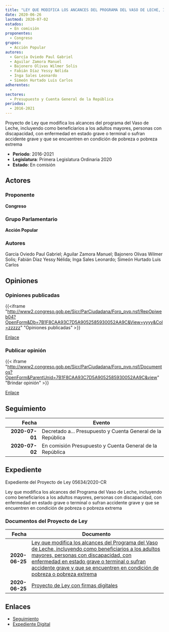 ```yaml
---
title: "LEY QUE MODIFICA LOS ANCANCES DEL PROGRAMA DEL VASO DE LECHE, INCLUYENDO COMO BENEFICIARIOS A LOS ADULTOS MAYORES, PERSONAS CON DISCAPACIDAD, CON ENFERMEDAD EN ESTADO GRAVE O TERMINAL O SUFRAN ACCIDENTE GRAVE Y QUE SE ENCUENTREN EN CONDICIÓN DE POBREZA O POBREZA EXTREMA"
date: 2020-06-26
lastmod: 2020-07-02
estados: 
  - En comisión
proponentes: 
  - Congreso
grupos: 
  - Acción Popular
autores: 
  - García Oviedo Paul Gabriel
  - Aguilar Zamora Manuel
  - Bajonero Olivas Wilmer Solis
  - Fabián Díaz Yessy Nélida
  - Inga Sales Leonardo
  - Simeón Hurtado Luis Carlos
adherentes: 
  - 
sectores: 
  - Presupuesto y Cuenta General de la República
periodos: 
  - 2016-2021
---
```


Proyecto de Ley que modifica los alcances del programa del Vaso de Leche, incluyendo como beneficiarios a los adultos mayores, personas con discapacidad, con enfermedad en estado grave o terminal o sufran accidente grave y que se encuentren en condición de pobreza o pobreza extrema

- **Periodo**: 2016-2021
- **Legislatura**: Primera Legislatura Ordinaria 2020
- **Estado**: En comisión

## Actores

### Proponente

**Congreso**

### Grupo Parlamentario

**Acción Popular**

### Autores

García Oviedo Paul Gabriel; Aguilar Zamora Manuel; Bajonero Olivas Wilmer Solis; Fabián Díaz Yessy Nélida; Inga Sales Leonardo; Simeón Hurtado Luis Carlos


## Opiniones

### Opiniones publicadas

{{<iframe "http://www2.congreso.gob.pe/Sicr/ParCiudadana/Foro_pvp.nsf/RepOpiweb04?OpenForm&Db=7B1F8CAA93C7D5A9052585930052AA9C&View=yyyy&Col=zzzzz" "Opiniones publicadas" >}}

[Enlace](http://www2.congreso.gob.pe/Sicr/ParCiudadana/Foro_pvp.nsf/RepOpiweb04?OpenForm&Db=7B1F8CAA93C7D5A9052585930052AA9C&View=yyyy&Col=zzzzz)
### Publicar opinión

{{< iframe "http://www2.congreso.gob.pe/Sicr/ParCiudadana/Foro_pvp.nsf/Documentos?OpenForm&ParentUnid=7B1F8CAA93C7D5A9052585930052AA9C&view" "Brindar opinión" >}}

[Enlace](http://www2.congreso.gob.pe/Sicr/ParCiudadana/Foro_pvp.nsf/Documentos?OpenForm&ParentUnid=7B1F8CAA93C7D5A9052585930052AA9C&view)

## Seguimiento

| Fecha | Evento |
|------:|--------|
| **2020-07-01** | Decretado a... Presupuesto y Cuenta General de la República|
| **2020-07-02** | En comisión Presupuesto y Cuenta General de la República|


## Expediente

Expediente del Proyecto de Ley 05634/2020-CR

Ley que modifica los alcances del Programa del Vaso de Leche, incluyendo como beneficiarios a los adultos mayores, personas con discapacidad, con enfermedad en estado grave o terminal o sufran accidente grave y que se encuentren en condición de pobreza o pobreza extrema


### Documentos del Proyecto de Ley

| Fecha | Documento |
|------:|--------|
| **2020-06-25** | [Ley que modifica los alcances del Programa del Vaso de Leche, incluyendo como beneficiarios a los adultos mayores, personas con discapacidad, con enfermedad en estado grave o terminal o sufran accidente grave y que se encuentren en condición de pobreza o pobreza extrema](http://www.leyes.congreso.gob.pe/Documentos/2016_2021/Proyectos_de_Ley_y_de_Resoluciones_Legislativas/PL05634-20200625.pdf) |
| **2020-06-25** | [Proyecto de Ley con firmas digitales](http://www.leyes.congreso.gob.pe/Documentos/2016_2021/Proyectos_de_Ley_y_de_Resoluciones_Legislativas/Proyectos_Firmas_digitales/PL05634.pdf) |

## Enlaces 

- [Seguimiento](http://www2.congreso.gob.pe/Sicr/TraDocEstProc/CLProLey2016.nsf/f7fff46988ca05b1052578e100829cc7/59838983794dcfda0525859300796d8e?OpenDocument)
- [Expediente Digital](http://www2.congreso.gob.pe/Sicr/TraDocEstProc/CLProLey2016.nsf/f7fff46988ca05b1052578e100829cc7/59838983794dcfda0525859300796d8e?OpenDocument&Click=05257FB7005EB655.eb71d0cf91d8294e05256cdf006b5706/$Body/0.1C6C)
